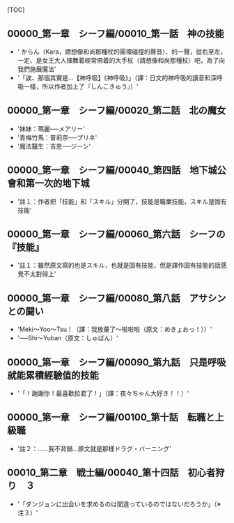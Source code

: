 # 

[TOC]

## 00000_第一章　シーフ編/00010_第一話　神の技能

- '  からん（Kara，請想像和尚那種杖的圓環碰撞的聲音）、的一聲，從右至左，一定、是女王大人揮舞着經常帶着的大手杖（請想像和尚那種杖）吧，為了向我們施展魔法'
- '「誒、那個其實是…【神呼吸】《神呼吸》」（譯：日文的神呼吸的讀音和深呼吸一樣，所以作者加上了『しんこきゅう』）'


## 00000_第一章　シーフ編/00020_第二話　北の魔女

- '妹妹：瑪麗──メアリー'
- '青梅竹馬：普莉奈──プリネ'
- '魔法醫生：吉恩──ジーン'


## 00000_第一章　シーフ編/00040_第四話　地下城公會和第一次的地下城

- '註１：作者把「技能」和「スキル」分開了，技能是職業技能，スキル是固有技能'


## 00000_第一章　シーフ編/00060_第六話　シーフの『技能』

- '註１：雖然原文寫的也是スキル，也就是固有技能，但是譯作固有技能的話感覺不太對得上'


## 00000_第一章　シーフ編/00080_第八話　アサシンとの闘い

- 'Meki～Yoo～Tsu！（譯：我放棄了～啦啦啦（原文：めきょおっ！））'
- '──Shi～Yuban（原文：しゅばん）'


## 00000_第一章　シーフ編/00090_第九話　只是呼吸就能累積經驗值的技能

- '「！謝謝你！最喜歡拉君了！」（譯：夜々ちゃん大好き！！）'


## 00000_第一章　シーフ編/00100_第十話　転職と上級職

- '註２：……我不背鍋…原文就是那樣ドラグ・バーニング'


## 00010_第二章　戦士編/00040_第十四話　初心者狩り　３

- '「ダンジョンに出会いを求めるのは間違っているのではないだろうか」（※注３）'
